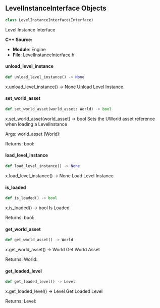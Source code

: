 ## LevelInstanceInterface Objects

```python
class LevelInstanceInterface(Interface)
```

Level Instance Interface

**C++ Source:**

- **Module**: Engine
- **File**: LevelInstanceInterface.h

<a id="unreal.LevelInstanceInterface.unload_level_instance"></a>

#### unload_level_instance

```python
def unload_level_instance() -> None
```

x.unload_level_instance() -> None
Unload Level Instance

<a id="unreal.LevelInstanceInterface.set_world_asset"></a>

#### set_world_asset

```python
def set_world_asset(world_asset: World) -> bool
```

x.set_world_asset(world_asset) -> bool
Sets the UWorld asset reference when loading a LevelInstance

Args:
    world_asset (World): 

Returns:
    bool:

<a id="unreal.LevelInstanceInterface.load_level_instance"></a>

#### load_level_instance

```python
def load_level_instance() -> None
```

x.load_level_instance() -> None
Load Level Instance

<a id="unreal.LevelInstanceInterface.is_loaded"></a>

#### is_loaded

```python
def is_loaded() -> bool
```

x.is_loaded() -> bool
Is Loaded

Returns:
    bool:

<a id="unreal.LevelInstanceInterface.get_world_asset"></a>

#### get_world_asset

```python
def get_world_asset() -> World
```

x.get_world_asset() -> World
Get World Asset

Returns:
    World:

<a id="unreal.LevelInstanceInterface.get_loaded_level"></a>

#### get_loaded_level

```python
def get_loaded_level() -> Level
```

x.get_loaded_level() -> Level
Get Loaded Level

Returns:
    Level:

<a id="unreal.LevelStreamingLevelInstance"></a>